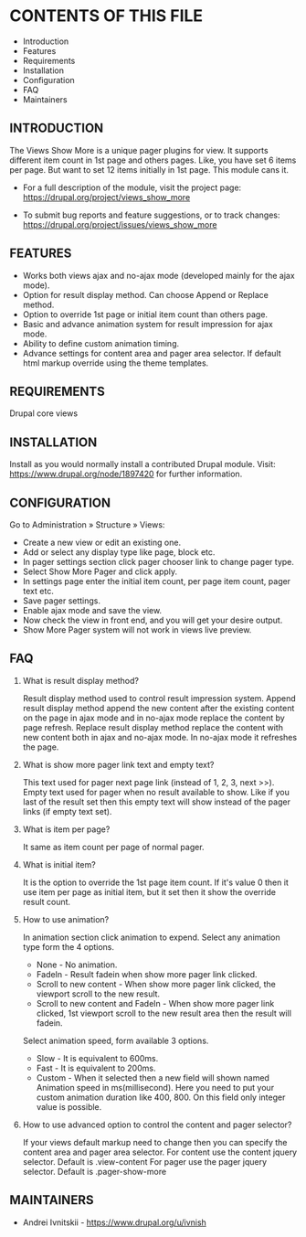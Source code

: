 # CONTENTS OF THIS FILE

 * Introduction
 * Features
 * Requirements
 * Installation
 * Configuration
 * FAQ
 * Maintainers


## INTRODUCTION

The Views Show More is a unique pager plugins for view.
It supports different item count in 1st page and others pages.
Like, you have set 6 items per page. But want to set 12 items
initially in 1st page. This module cans it.

 * For a full description of the module, visit the project page:
   <https://drupal.org/project/views_show_more>

 * To submit bug reports and feature suggestions, or to track changes:
   <https://drupal.org/project/issues/views_show_more>


## FEATURES

 * Works both views ajax and no-ajax mode (developed mainly for the ajax mode).
 * Option for result display method. Can choose Append or Replace method.
 * Option to override 1st page or initial item count than others page.
 * Basic and advance animation system for result impression for ajax mode.
 * Ability to define custom animation timing.
 * Advance settings for content area and pager area selector. If default html
  markup override using the theme templates.


## REQUIREMENTS

Drupal core views


## INSTALLATION

Install as you would normally install a contributed Drupal module. Visit:
<https://www.drupal.org/node/1897420> for further information.


## CONFIGURATION

Go to Administration » Structure » Views:

 * Create a new view or edit an existing one.
 * Add or select any display type like page, block etc.
 * In pager settings section click pager chooser link to change pager type.
 * Select Show More Pager and click apply.
 * In settings page enter the initial item count, per page item
  count, pager text etc.
 * Save pager settings.
 * Enable ajax mode and save the view.
 * Now check the view in front end, and you will get your desire output.
 * Show More Pager system will not work in views live preview.


## FAQ

1. What is result display method?

    Result display method used to control result impression system.
    Append result display method append the new content after the existing
    content on the page in ajax mode and in no-ajax mode replace the content
    by page refresh.
    Replace result display method replace the content with new content both
    in ajax and no-ajax mode. In no-ajax mode it refreshes the page.

2. What is show more pager link text and empty text?

    This text used for pager next page link (instead of 1, 2, 3, next >>).
    Empty text used for pager when no result available to show. Like if you
    last of the result set then this empty text will show instead of the pager
    links (if empty text set).

3. What is item per page?

    It same as item count per page of normal pager.

4. What is initial item?

    It is the option to override the 1st page item count. If it's value 0 then
    it use item per page as initial item, but it set then it show the override
    result count.

5. How to use animation?

    In animation section click animation to expend.
    Select any animation type form the 4 options.
     * None - No animation.
     * FadeIn - Result fadein when show more pager link clicked.
     * Scroll to new content - When show more pager link clicked, the viewport
       scroll to the new result.
     * Scroll to new content and FadeIn - When show more pager link clicked, 1st
       viewport scroll to the new result area then the result will fadein.

    Select animation speed, form available 3 options.
     * Slow - It is equivalent to 600ms.
     * Fast - It is equivalent to 200ms.
     * Custom - When it selected then a new field will shown named Animation
      speed in ms(millisecond). Here you need to put your custom animation
      duration like 400, 800. On this field only integer value is possible.

6. How to use advanced option to control the content and pager selector?

    If your views default markup need to change then you can specify the content
    area and pager area selector.
    For content use the content jquery selector. Default is .view-content
    For pager use the pager jquery selector. Default is .pager-show-more


## MAINTAINERS

* Andrei Ivnitskii - <https://www.drupal.org/u/ivnish>
